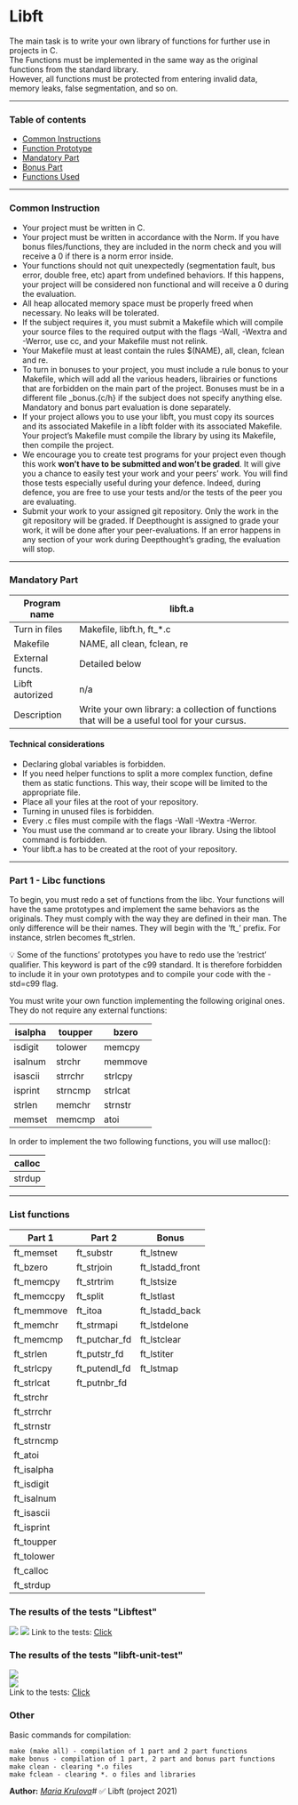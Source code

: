 # Libft


The main task is to write your own library of functions for further use in projects in C.  
The Functions must be implemented in the same way as the original functions from the standard library.  
However, all functions must be protected from entering invalid data, memory leaks, false segmentation, and so on. 

____
### Table of contents
<!--ts-->
   * [Common Instructions](#common-instructions)
   * [Function Prototype](#function-prototype)
   * [Mandatory Part](#mandatory-part)
   * [Bonus Part](#bonus-part)
   * [Functions Used](#functions-used)
<!--te-->
____
### Common Instruction

* Your project must be written in C.
* Your project must be written in accordance with the Norm. If you have bonus files/functions, they are included in the norm check and you will receive a 0 if there is a norm error inside.
* Your functions should not quit unexpectedly (segmentation fault, bus error, double free, etc) apart from undefined behaviors. If this happens, your project will be considered non functional and will receive a 0 during the evaluation.
* All heap allocated memory space must be properly freed when necessary. No leaks will be tolerated.
* If the subject requires it, you must submit a Makefile which will compile your source files to the required output with the flags -Wall, -Wextra and -Werror, use cc, and your Makefile must not relink.
* Your Makefile must at least contain the rules $(NAME), all, clean, fclean and re.
* To turn in bonuses to your project, you must include a rule bonus to your Makefile, which will add all the various headers, librairies or functions that are forbidden on the main part of the project. Bonuses must be in a different file _bonus.{c/h} if the subject does not specify anything else. Mandatory and bonus part evaluation is done separately.
* If your project allows you to use your libft, you must copy its sources and its associated Makefile in a libft folder with its associated Makefile. Your project’s Makefile must compile the library by using its Makefile, then compile the project.
* We encourage you to create test programs for your project even though this work **won’t have to be submitted and won’t be graded**. It will give you a chance to easily test your work and your peers’ work. You will find those tests especially useful during your defence. Indeed, during defence, you are free to use your tests and/or the tests of the peer you are evaluating.
* Submit your work to your assigned git repository. Only the work in the git repository will be graded. If Deepthought is assigned to grade your work, it will be done after your peer-evaluations. If an error happens in any section of your work during Deepthought’s grading, the evaluation will stop.
____
### Mandatory Part

Program name | libft.a
----- | -------|
Turn in files | Makefile, libft.h, ft_*.c
Makefile | NAME, all clean, fclean, re
External functs. | Detailed below
Libft autorized | n/a
Description | Write your own library: a collection of functions that will be a useful tool for your cursus.

#### Technical considerations

* Declaring global variables is forbidden.
* If you need helper functions to split a more complex function, define them as static functions. This way, their scope will be limited to the appropriate file.
* Place all your files at the root of your repository.
* Turning in unused files is forbidden.
* Every .c files must compile with the flags -Wall -Wextra -Werror.
* You must use the command ar to create your library. Using the libtool command is forbidden.
* Your libft.a has to be created at the root of your repository.
____
### Part 1 - Libc functions

To begin, you must redo a set of functions from the libc. Your functions will have the
same prototypes and implement the same behaviors as the originals. They must comply
with the way they are defined in their man. The only difference will be their names. They
will begin with the ’ft_’ prefix. For instance, strlen becomes ft_strlen.

💡 Some of the functions’ prototypes you have to redo use the ’restrict’ qualifier. This keyword is part of the c99 standard. It is therefore forbidden to include it in your own prototypes and to compile your code with the -std=c99 flag.

You must write your own function implementing the following original ones. They do not require any external functions:

isalpha | toupper | bzero
----------- | ----------- | -----------
isdigit | tolower | memcpy
isalnum | strchr | memmove
isascii | strrchr | strlcpy
isprint | strncmp | strlcat
strlen | memchr | strnstr
memset | memcmp | atoi

In order to implement the two following functions, you will use malloc():

calloc |
------- |
strdup |
____
### List functions  
| Part 1  | Part 2 | Bonus |
| ------------- | ------------- | ------------- |
| ft_memset  | ft_substr  | ft_lstnew  |
| ft_bzero  | ft_strjoin  | ft_lstadd_front  |
| ft_memcpy  | ft_strtrim  | ft_lstsize  |
| ft_memccpy  | ft_split  | ft_lstlast  |
| ft_memmove  | ft_itoa  | ft_lstadd_back  |
| ft_memchr  | ft_strmapi  | ft_lstdelone  |
| ft_memcmp  | ft_putchar_fd  | ft_lstclear |
| ft_strlen  | ft_putstr_fd  | ft_lstiter  |
| ft_strlcpy  |ft_putendl_fd  | ft_lstmap  |
| ft_strlcat  | ft_putnbr_fd  |   |
| ft_strchr  |   |   |
| ft_strrchr  |   |   |
| ft_strnstr  |   |   |
| ft_strncmp  |   |   |
| ft_atoi  |   |   |
| ft_isalpha  |   |   |
| ft_isdigit  |   |   |
| ft_isalnum  |   |   |
| ft_isascii  |   |   |
| ft_isprint |   |   |
| ft_toupper  |   |   |
| ft_tolower  |   |   |
| ft_calloc  |   |   |
| ft_strdup  |   |   |
### The results of the tests "Libftest"
![](https://raw.githubusercontent.com/mariekrulovva/libft/master/img/1.png) 
![](https://raw.githubusercontent.com/mariekrulovva/libft/master/img/2.png) 
Link to the tests: [Click](https://github.com/jtoty/Libftest)

### The results of the tests "libft-unit-test"
![](https://raw.githubusercontent.com/mariekrulovva/libft/master/img/3.png)  
![](https://raw.githubusercontent.com/mariekrulovva/libft/master/img/4.png)    
Link to the tests: [Click](https://github.com/alelievr/libft-unit-test)

### Other
Basic commands for compilation:
```
make (make all) - compilation of 1 part and 2 part functions  
make bonus - compilation of 1 part, 2 part and bonus part functions  
make clean - clearing *.o files  
make fclean - clearing *. o files and libraries  
```
  
**Author:** *[Maria Krulova](https://github.com/mariekrulovva)*# :white_check_mark: Libft (project 2021) 
